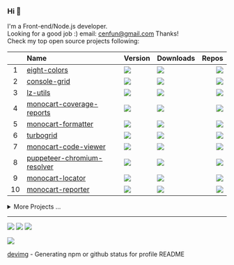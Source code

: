 ### Hi 👋

I'm a Front-end/Node.js developer.  
Looking for a good job :) email: [cenfun@gmail.com](mailto:cenfun@gmail.com) Thanks!  
Check my top open source projects following:

|   |Name|Version|Downloads|Repos|
|:-:|:---|:------|:--------|----:|
| 1 |[eight-colors](https://github.com/cenfun/eight-colors)|[![](https://img.shields.io/npm/v/eight-colors?label=)](https://www.npmjs.com/package/eight-colors)|[![](https://devimg.vercel.app/npm/downloads/eight-colors)](https://www.npmjs.com/package/eight-colors)|[![](https://badgen.net/github/dependents-repo/cenfun/eight-colors?label=)](https://github.com/cenfun/eight-colors/network/dependents)|
| 2 |[console-grid](https://github.com/cenfun/console-grid)|[![](https://img.shields.io/npm/v/console-grid?label=)](https://www.npmjs.com/package/console-grid)|[![](https://devimg.vercel.app/npm/downloads/console-grid)](https://www.npmjs.com/package/console-grid)|[![](https://badgen.net/github/dependents-repo/cenfun/console-grid?label=)](https://github.com/cenfun/console-grid/network/dependents)|
| 3 |[lz-utils](https://github.com/cenfun/lz-utils)|[![](https://img.shields.io/npm/v/lz-utils?label=)](https://www.npmjs.com/package/lz-utils)|[![](https://devimg.vercel.app/npm/downloads/lz-utils)](https://www.npmjs.com/package/lz-utils)|[![](https://badgen.net/github/dependents-repo/cenfun/lz-utils?label=)](https://github.com/cenfun/lz-utils/network/dependents)|
| 4 |[monocart-coverage-reports](https://github.com/cenfun/monocart-coverage-reports)|[![](https://img.shields.io/npm/v/monocart-coverage-reports?label=)](https://www.npmjs.com/package/monocart-coverage-reports)|[![](https://devimg.vercel.app/npm/downloads/monocart-coverage-reports)](https://www.npmjs.com/package/monocart-coverage-reports)|[![](https://badgen.net/github/dependents-repo/cenfun/monocart-coverage-reports?label=)](https://github.com/cenfun/monocart-coverage-reports/network/dependents)|
| 5 |[monocart-formatter](https://github.com/cenfun/monocart-formatter)|[![](https://img.shields.io/npm/v/monocart-formatter?label=)](https://www.npmjs.com/package/monocart-formatter)|[![](https://devimg.vercel.app/npm/downloads/monocart-formatter)](https://www.npmjs.com/package/monocart-formatter)|[![](https://badgen.net/github/dependents-repo/cenfun/monocart-formatter?label=)](https://github.com/cenfun/monocart-formatter/network/dependents)|
| 6 |[turbogrid](https://github.com/cenfun/turbogrid)|[![](https://img.shields.io/npm/v/turbogrid?label=)](https://www.npmjs.com/package/turbogrid)|[![](https://devimg.vercel.app/npm/downloads/turbogrid)](https://www.npmjs.com/package/turbogrid)|[![](https://badgen.net/github/dependents-repo/cenfun/turbogrid?label=)](https://github.com/cenfun/turbogrid/network/dependents)|
| 7 |[monocart-code-viewer](https://github.com/cenfun/monocart-code-viewer)|[![](https://img.shields.io/npm/v/monocart-code-viewer?label=)](https://www.npmjs.com/package/monocart-code-viewer)|[![](https://devimg.vercel.app/npm/downloads/monocart-code-viewer)](https://www.npmjs.com/package/monocart-code-viewer)|[![](https://badgen.net/github/dependents-repo/cenfun/monocart-code-viewer?label=)](https://github.com/cenfun/monocart-code-viewer/network/dependents)|
| 8 |[puppeteer-chromium-resolver](https://github.com/cenfun/puppeteer-chromium-resolver)|[![](https://img.shields.io/npm/v/puppeteer-chromium-resolver?label=)](https://www.npmjs.com/package/puppeteer-chromium-resolver)|[![](https://devimg.vercel.app/npm/downloads/puppeteer-chromium-resolver)](https://www.npmjs.com/package/puppeteer-chromium-resolver)|[![](https://badgen.net/github/dependents-repo/cenfun/puppeteer-chromium-resolver?label=)](https://github.com/cenfun/puppeteer-chromium-resolver/network/dependents)|
| 9 |[monocart-locator](https://github.com/cenfun/monocart-locator)|[![](https://img.shields.io/npm/v/monocart-locator?label=)](https://www.npmjs.com/package/monocart-locator)|[![](https://devimg.vercel.app/npm/downloads/monocart-locator)](https://www.npmjs.com/package/monocart-locator)|[![](https://badgen.net/github/dependents-repo/cenfun/monocart-locator?label=)](https://github.com/cenfun/monocart-locator/network/dependents)|
| 10|[monocart-reporter](https://github.com/cenfun/monocart-reporter)|[![](https://img.shields.io/npm/v/monocart-reporter?label=)](https://www.npmjs.com/package/monocart-reporter)|[![](https://devimg.vercel.app/npm/downloads/monocart-reporter)](https://www.npmjs.com/package/monocart-reporter)|[![](https://badgen.net/github/dependents-repo/cenfun/monocart-reporter?label=)](https://github.com/cenfun/monocart-reporter/network/dependents)|
<details>
<summary>More Projects ...</summary>

|   |Name|Version|Downloads|Repos|
|:-:|:---|:------|:--------|----:|
| 11|[koa-static-resolver](https://github.com/cenfun/koa-static-resolver)|[![](https://img.shields.io/npm/v/koa-static-resolver?label=)](https://www.npmjs.com/package/koa-static-resolver)|[![](https://devimg.vercel.app/npm/downloads/koa-static-resolver)](https://www.npmjs.com/package/koa-static-resolver)|[![](https://badgen.net/github/dependents-repo/cenfun/koa-static-resolver?label=)](https://github.com/cenfun/koa-static-resolver/network/dependents)|
| 12|[jest-monocart-coverage](https://github.com/cenfun/jest-monocart-coverage)|[![](https://img.shields.io/npm/v/jest-monocart-coverage?label=)](https://www.npmjs.com/package/jest-monocart-coverage)|[![](https://devimg.vercel.app/npm/downloads/jest-monocart-coverage)](https://www.npmjs.com/package/jest-monocart-coverage)|[![](https://badgen.net/github/dependents-repo/cenfun/jest-monocart-coverage?label=)](https://github.com/cenfun/jest-monocart-coverage/network/dependents)|
| 13|[webpack-stats-report](https://github.com/cenfun/webpack-stats-report)|[![](https://img.shields.io/npm/v/webpack-stats-report?label=)](https://www.npmjs.com/package/webpack-stats-report)|[![](https://devimg.vercel.app/npm/downloads/webpack-stats-report)](https://www.npmjs.com/package/webpack-stats-report)|[![](https://badgen.net/github/dependents-repo/cenfun/webpack-stats-report?label=)](https://github.com/cenfun/webpack-stats-report/network/dependents)|
| 14|[monocart](https://github.com/cenfun/monocart)|[![](https://img.shields.io/npm/v/monocart?label=)](https://www.npmjs.com/package/monocart)|[![](https://devimg.vercel.app/npm/downloads/monocart)](https://www.npmjs.com/package/monocart)|[![](https://badgen.net/github/dependents-repo/cenfun/monocart?label=)](https://github.com/cenfun/monocart/network/dependents)|
| 15|[screencast-gif](https://github.com/cenfun/screencast-gif)|[![](https://img.shields.io/npm/v/screencast-gif?label=)](https://www.npmjs.com/package/screencast-gif)|[![](https://devimg.vercel.app/npm/downloads/screencast-gif)](https://www.npmjs.com/package/screencast-gif)|[![](https://badgen.net/github/dependents-repo/cenfun/screencast-gif?label=)](https://github.com/cenfun/screencast-gif/network/dependents)|
| 16|[starfall-cli](https://github.com/cenfun/starfall-cli)|[![](https://img.shields.io/npm/v/starfall-cli?label=)](https://www.npmjs.com/package/starfall-cli)|[![](https://devimg.vercel.app/npm/downloads/starfall-cli)](https://www.npmjs.com/package/starfall-cli)|[![](https://badgen.net/github/dependents-repo/cenfun/starfall-cli?label=)](https://github.com/cenfun/starfall-cli/network/dependents)|
| 17|[mouse-helper](https://github.com/cenfun/mouse-helper)|[![](https://img.shields.io/npm/v/mouse-helper?label=)](https://www.npmjs.com/package/mouse-helper)|[![](https://devimg.vercel.app/npm/downloads/mouse-helper)](https://www.npmjs.com/package/mouse-helper)|[![](https://badgen.net/github/dependents-repo/cenfun/mouse-helper?label=)](https://github.com/cenfun/mouse-helper/network/dependents)|
| 18|[codeceptjs-monocart-coverage](https://github.com/cenfun/codeceptjs-monocart-coverage)|[![](https://img.shields.io/npm/v/codeceptjs-monocart-coverage?label=)](https://www.npmjs.com/package/codeceptjs-monocart-coverage)|[![](https://devimg.vercel.app/npm/downloads/codeceptjs-monocart-coverage)](https://www.npmjs.com/package/codeceptjs-monocart-coverage)|[![](https://badgen.net/github/dependents-repo/cenfun/codeceptjs-monocart-coverage?label=)](https://github.com/cenfun/codeceptjs-monocart-coverage/network/dependents)|
| 19|[nice-ticks](https://github.com/cenfun/nice-ticks)|[![](https://img.shields.io/npm/v/nice-ticks?label=)](https://www.npmjs.com/package/nice-ticks)|[![](https://devimg.vercel.app/npm/downloads/nice-ticks)](https://www.npmjs.com/package/nice-ticks)|[![](https://badgen.net/github/dependents-repo/cenfun/nice-ticks?label=)](https://github.com/cenfun/nice-ticks/network/dependents)|
| 20|[vine-ui](https://github.com/cenfun/vine-ui)|[![](https://img.shields.io/npm/v/vine-ui?label=)](https://www.npmjs.com/package/vine-ui)|[![](https://devimg.vercel.app/npm/downloads/vine-ui)](https://www.npmjs.com/package/vine-ui)|[![](https://badgen.net/github/dependents-repo/cenfun/vine-ui?label=)](https://github.com/cenfun/vine-ui/network/dependents)|

</details>

---


![](https://devimg.vercel.app/github/languages/cenfun)
![](https://devimg.vercel.app/github/contributions/cenfun)
![](https://devimg.vercel.app/github/profile/cenfun)

[![](https://komarev.com/ghpvc/?username=cenfun)](https://github.com/cenfun) 

[devimg](https://github.com/cenfun/devimg) - Generating npm or github status for profile README